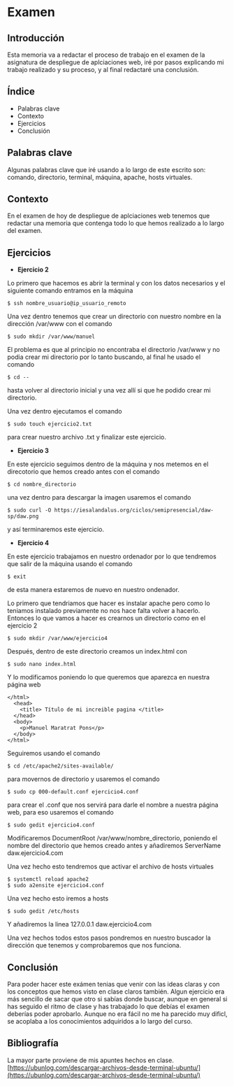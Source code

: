 # Examen

## Introducción
Esta memoria va a redactar el proceso de trabajo en el examen de la asignatura de despliegue de aplciaciones web, iré por pasos explicando mi trabajo realizado y su proceso, y al final redactaré una conclusión.

## Índice

* Palabras clave
* Contexto
* Ejercicios
* Conclusión

## Palabras clave
Algunas palabras clave que iré usando a lo largo de este escrito son:  
  comando, directorio, terminal, máquina, apache, hosts virtuales.
  
## Contexto
En el examen de hoy de despliegue de aplciaciones web tenemos que redactar una memoria que contenga todo lo que hemos realizado a lo largo del examen.

## Ejercicios

* **Ejercicio 2**

Lo primero que hacemos es abrir la terminal y con los datos necesarios y el siguiente comando entramos en la máquina
```
$ ssh nombre_usuario@ip_usuario_remoto
```

Una vez dentro tenemos que crear un directorio con nuestro nombre en la dirección /var/www con el comando 
```
$ sudo mkdir /var/www/manuel
```

El problema es que al principio no encontraba el directorio /var/www y no podia crear mi directorio por lo tanto buscando, al final he usado el comando
```
$ cd -- 
```
hasta volver al directorio inicial y una vez allí si que he podido crear mi directorio.

Una vez dentro ejecutamos el comando
```
$ sudo touch ejercicio2.txt
```
para crear nuestro archivo .txt y finalizar este ejercicio. 

* **Ejercicio 3**

En este ejercicio seguimos dentro de la máquina y nos metemos en el direcotorio que hemos creado antes con el comando 
```
$ cd nombre_directorio
```
una vez dentro para descargar la imagen usaremos el comando 
```
$ sudo curl -O https://iesalandalus.org/ciclos/semipresencial/daw-sp/daw.png
```
y así terminaremos este ejercicio.

* **Ejercicio 4**

En este ejercicio trabajamos en nuestro ordenador por lo que tendremos que salir de la máquina usando el comando 
```
$ exit
```
de esta manera estaremos de nuevo en nuestro ondenador.

Lo primero que tendriamos que hacer es instalar apache pero como lo teniamos instalado previamente no nos hace falta volver a hacerlo. Entonces lo que vamos a hacer es crearnos un directorio como en el ejercicio 2
```
$ sudo mkdir /var/www/ejercicio4
```
Después, dentro de este directorio creamos un index.html con 
```
$ sudo nano index.html
```
Y lo modificamos poniendo lo que queremos que aparezca en nuestra página web
```
</html>
  <head>
    <title> Título de mi increible pagina </title>
  </head>
  <body>
    <p>Manuel Maratrat Pons</p>
  </body>
</html>
```
Seguiremos usando el comando
```
$ cd /etc/apache2/sites-available/
```
para movernos de directorio y usaremos el comando
```
$ sudo cp 000-default.conf ejercicio4.conf
```
para crear el .conf que nos servirá para darle el nombre a nuestra página web, para eso usaremos el comando 
```
$ sudo gedit ejercicio4.conf
```
Modificaremos DocumentRoot /var/www/nombre_directorio, poniendo el nombre del directorio que hemos creado antes y añadiremos ServerName daw.ejercicio4.com

Una vez hecho esto tendremos que activar el archivo de hosts virtuales
```
$ systemctl reload apache2
$ sudo a2ensite ejercicio4.conf
```

Una vez hecho esto iremos a hosts
```
$ sudo gedit /etc/hosts
```
Y añadiremos la linea 127.0.0.1 daw.ejercicio4.com

Una vez hechos todos estos pasos pondremos en nuestro buscador la dirección que tenemos y comprobaremos que nos funciona.

## Conclusión
Para poder hacer este exámen tenias que venir con las ideas claras y con los conceptos que hemos visto en clase claros también. Algun ejercicio era más sencillo de sacar que otro si sabías donde buscar, aunque en general si has seguido el ritmo de clase y has trabajado lo que debías el examen deberías poder aprobarlo. Aunque no era fácil no me ha parecido muy dificl, se acoplaba a los conocimientos adquiridos a lo largo del curso.

## Bibliografía
La mayor parte proviene de mis apuntes hechos en clase.
[https://ubunlog.com/descargar-archivos-desde-terminal-ubuntu/](https://ubunlog.com/descargar-archivos-desde-terminal-ubuntu/)
